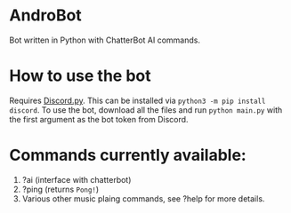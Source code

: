 # AndroBot
Bot written in Python with ChatterBot AI commands. 

# How to use the bot
Requires [Discord.py](https://github.com/Rapptz/discord.py). This can be installed via ```python3 -m pip install discord```.
To use the bot, download all the files and run ```python main.py``` with the first argument as the bot token from Discord. 

# Commands currently available: 
  1. ?ai (interface with chatterbot)
  2. ?ping (returns ```Pong!```)
  3. Various other music plaing commands, see ?help for more details.

